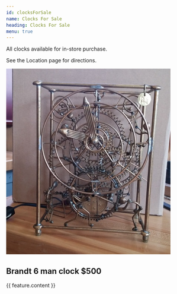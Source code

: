 ```yaml
---
id: clocksForSale
name: Clocks For Sale
heading: Clocks For Sale
menu: true
---
```


All clocks available for in-store purchase.

See the Location page for directions.

<section>
  <img class='pull-right' src='assets/img/brandt-6-man_square_500.jpg'>
  <h2>Brandt 6 man clock<span>&nbsp;$500</span></h2>
  <div class='lead'>{{ feature.content }}</div>
</section>

